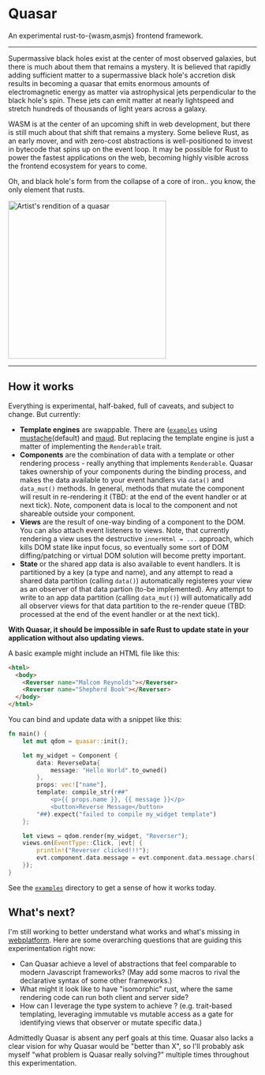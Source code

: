 # Quasar

An experimental rust-to-{wasm,asmjs} frontend framework.

---

Supermassive black holes exist at the center of most observed galaxies, but there is much about them that remains a mystery. It is believed that rapidly adding sufficient matter to a supermassive black hole's accretion disk results in becoming a quasar that emits enormous amounts of electromagnetic energy as matter via astrophysical jets perpendicular to the black hole's spin. These jets can emit matter at nearly lightspeed and stretch hundreds of thousands of light years across a galaxy.

WASM is at the center of an upcoming shift in web development, but there is still much about that shift that remains a mystery. Some believe Rust, as an early mover, and with zero-cost abstractions is well-positioned to invest in bytecode that spins up on the event loop. It may be possible for Rust to power the fastest applications on the web, becoming highly visible across the frontend ecosystem for years to come.

Oh, and black hole's form from the collapse of a core of iron.. you know, the only element that rusts.

<img title="Artist's rendition of a quasar" src="https://upload.wikimedia.org/wikipedia/commons/3/38/Artist%27s_rendering_ULAS_J1120%2B0641.jpg" width="320">

---

## How it works

Everything is experimental, half-baked, full of caveats, and subject to change. But currently:

- **Template engines** are swappable. There are ([`examples`](https://github.com/anowell/quasar/tree/master/examples) using [mustache](https://crates.io/crates/mustache)(default) and [maud](https://crates.io/crates/maud). But replacing the template engine is just a matter of implementing the `Renderable` trait.
- **Components** are the combination of data with a template or other rendering process - really anything that implements `Renderable`. Quasar takes ownership of your components during the binding process, and makes the data available to your event handlers via `data()` and `data_mut()` methods. In general, methods that mutate the component will result in re-rendering it (TBD: at the end of the event handler or at next tick). Note, component data is local to the component and not shareable outside your component.
- **Views** are the result of one-way binding of a component to the DOM. You can also attach event listeners to views. Note, that currently rendering a view uses the destructive `innerHtml = ...` approach, which kills DOM state like input focus, so eventually some sort of DOM diffing/patching or virtual DOM solution will become pretty important.
- **State** or the shared app data is also available to event handlers. It is partitioned by a key (a type and name), and any attempt to read a shared data partition (calling `data()`) automatically registeres your view as an observer of that data partion (to-be implemented). Any attempt to write to an app data partition (calling `data_mut()`) will automatically add all observer views for that data partition to the re-render queue (TBD: processed at the end of the event handler or at the next tick).

**With Quasar, it should be impossible in safe Rust to update state in your application without also updating views.**

A basic example might include an HTML file like this:

```html
<html>
  <body>
    <Reverser name="Malcom Reynolds"></Reverser>
    <Reverser name="Shepherd Book"></Reverser>
  </body>
</html>
```

You can bind and update data with a snippet like this:

```rust
fn main() {
    let mut qdom = quasar::init();

    let my_widget = Component {
        data: ReverseData{
            message: "Hello World".to_owned()
        },
        props: vec!["name"],
        template: compile_str(r##"
            <p>{{ props.name }}, {{ message }}</p>
            <button>Reverse Message</button>
        "##).expect("failed to compile my_widget template")
    };

    let views = qdom.render(my_widget, "Reverser");
    views.on(EventType::Click, |evt| {
        println!("Reverser clicked!!!");
        evt.component.data.message = evt.component.data.message.chars().rev().collect();
    });
}
```

See the [`examples`](https://github.com/anowell/quasar/tree/master/examples) directory to get a sense of how it works today.

## What's next?

I'm still working to better understand what works and what's missing in [webplatform](https://github.com/tcr/rust-webplatform).
Here are some overarching questions that are guiding this experimentation right now:

- Can Quasar achieve a level of abstractions that feel comparable to modern Javascript frameworks? (May add some macros to rival the declarative syntax of some other frameworks.)
- What might it look like to have "isomorphic" rust, where the same rendering code can run both client and server side?
- How can I leverage the type system to achieve ? (e.g. trait-based templating, leveraging immutable vs mutable access as a gate for identifying views that observer or mutate specific data.)

Admittedly Quasar is absent any perf goals at this time. Quasar also lacks a clear vision for why Quasar would be "better than X", so I'll probably ask myself "what problem is Quasar really solving?" multiple times throughout this experimentation.
